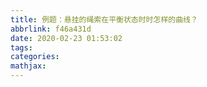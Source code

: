 ```yaml
---
title: 例题：悬挂的绳索在平衡状态时时怎样的曲线？
abbrlink: f46a431d
date: 2020-02-23 01:53:02
tags:
categories:
mathjax:
---
```

